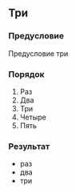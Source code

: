 ## Три

### Предусловие

Предусловие три

### Порядок

1. Раз
2. Два
3. Три
4. Четыре
5. Пять

### Результат

- раз
- два
- три

